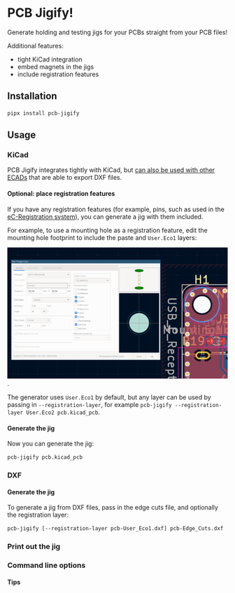 # PCB Jigify!
Generate holding and testing jigs for your PCBs straight from your PCB files!

Additional features:
* tight KiCad integration
* embed magnets in the jigs
* include registration features

## Installation

```sh
pipx install pcb-jigify
```

## Usage

### KiCad
PCB Jigify integrates tightly with KiCad, but [can also be used with other ECADs](#dxf) that
are able to export DXF files.

#### Optional: place registration features
If you have any registration features (for example, pins, such as used in the [eC-Registration system](https://www.eurocircuits.com/ec-registration-system/)), you can generate a jig with them included.

For example, to use a mounting hole as a registration feature, edit the mounting hole footprint to include the paste and `User.Eco1` layers:

![Default mounting hole KiCad footprint with both paste and `User.Eco1` layers enabled](./docs/registration-feature.png).

The generator uses `User.Eco1` by default, but any layer can be used by passing in `--registration-layer`,
for example `pcb-jigify --registration-layer User.Eco2 pcb.kicad_pcb`.

#### Generate the jig
Now you can generate the jig:

```sh
pcb-jigify pcb.kicad_pcb
```

### DXF

#### Generate the jig

To generate a jig from DXF files, pass in the edge cuts file, and optionally the registration layer:

```sh
pcb-jigify [--registration-layer pcb-User_Eco1.dxf] pcb-Edge_Cuts.dxf
```

### Print out the jig


### Command line options


#### Tips


